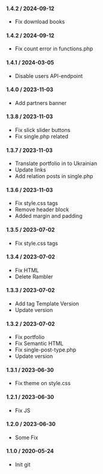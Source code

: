 #### 1.4.2 / 2024-09-12
* Fix download books

#### 1.4.2 / 2024-09-12
* Fix count error in functions.php

#### 1.4.1 / 2024-03-05
* Disable users API-endpoint

#### 1.4.0 / 2023-11-03
* Add partners banner

#### 1.3.8 / 2023-11-03
* Fix slick slider buttons
* Fix single.php related


#### 1.3.7 / 2023-11-03
* Translate portfolio in to Ukrainian
* Update links
* Add relation posts in single.php


#### 1.3.6 / 2023-11-03
* Fix style.css tags
* Remove header block
* Added margin and padding

#### 1.3.5 / 2023-07-02
* Fix style.css tags

#### 1.3.4 / 2023-07-02
* Fix HTML
* Delete Rambler

#### 1.3.3 / 2023-07-02
* Add tag Template Version
* Update version

#### 1.3.2 / 2023-07-02
* Fix portfolio
* Fix Semantic HTML
* Fix single-post-type.php
* Update version

#### 1.3.1 / 2023-06-30
* Fix theme on style.css
#### 1.2.1 / 2023-06-30
* Fix JS
#### 1.2.0 / 2023-06-30
* Some Fix
#### 1.1.0 / 2020-05-24
* Init git


